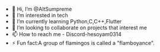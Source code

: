 - 👋 Hi, I’m @AltSumpreme
- 👀 I’m interested in tech
- 🌱 I’m currently learning Python,C,C++,Flutter
- 💞️ I’m looking to collaborate on projects that interest me
- 📫 How to reach me - Discord-hesoyam0314
- ⚡ Fun fact:A group of flamingos is called a "flamboyance".





<!---
AltSumpreme/AltSumpreme is a ✨ special ✨ repository because its `README.md` (this file) appears on your GitHub profile.
You can click the Preview link to take a look at your changes.
--->
